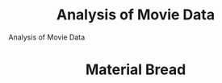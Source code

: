 <h1 style="text-align:center">Analysis of Movie Data</h1>
<p align="center">

Analysis of Movie Data

</p>

<h1 align="center">Material Bread</h1>
